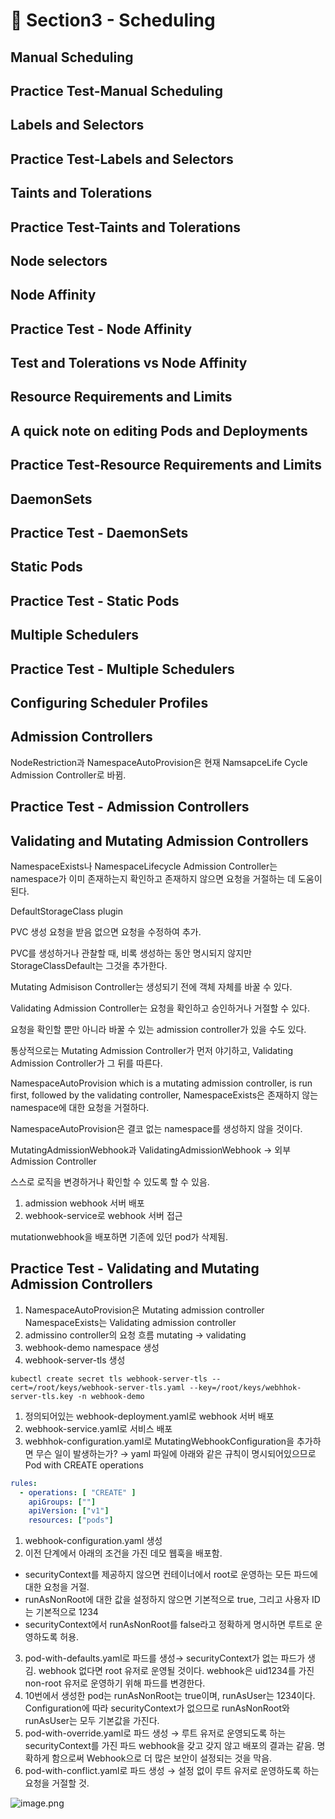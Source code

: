 # 🍨 Section3 - Scheduling

## Manual Scheduling


## Practice Test-Manual Scheduling


## Labels and Selectors


## Practice Test-Labels and Selectors


## Taints and Tolerations


## Practice Test-Taints and Tolerations


## Node selectors


## Node Affinity


## Practice Test - Node Affinity


## Test and Tolerations vs Node Affinity


## Resource Requirements and Limits


## A quick note on editing Pods and Deployments


## Practice Test-Resource Requirements and Limits


## DaemonSets


## Practice Test - DaemonSets


## Static Pods


## Practice Test - Static Pods


## Multiple Schedulers


## Practice Test - Multiple Schedulers


## Configuring Scheduler Profiles


## Admission Controllers


NodeRestriction과 NamespaceAutoProvision은 현재 NamsapceLife Cycle Admission Controller로 바뀜.


## Practice Test - Admission Controllers


## Validating and Mutating Admission Controllers


NamespaceExists나 NamespaceLifecycle Admission Controller는 namespace가 이미 존재하는지 확인하고 존재하지 않으면 요청을 거절하는 데 도움이 된다.


DefaultStorageClass plugin


PVC 생성 요청을 받음 없으면 요청을 수정하여 추가.


PVC를 생성하거나 관찰할 때, 비록 생성하는 동안 명시되지 않지만 StorageClassDefault는 그것을 추가한다.


Mutating Admisison Controller는 생성되기 전에 객체 자체를 바꿀 수 있다.


Validating Admission Controller는 요청을 확인하고 승인하거나 거절할 수 있다.


요청을 확인할 뿐만 아니라 바꿀 수 있는 admission controller가 있을 수도 있다.


통상적으로는 Mutating Admission Controller가 먼저 야기하고, Validating Admission Controller가 그 뒤를 따른다.


NamespaceAutoProvision which is a mutating admission controller, is run first, followed by the validating controller, NamespaceExists은 존재하지 않는 namespace에 대한 요청을 거절하다.


NamespaceAutoProvision은 결코 없는 namespace를 생성하지 않을 것이다.


MutatingAdmissionWebhook과 ValidatingAdmissionWebhook → 외부 Admission Controller


스스로 로직을 변경하거나 확인할 수 있도록 할 수 있음.

1. admission webhook 서버 배포
2. webhook-service로 webhook 서버 접근

mutationwebhook을 배포하면 기존에 있던 pod가 삭제됨.


## Practice Test - Validating and Mutating Admission Controllers

1. NamespaceAutoProvision은 Mutating admission controller
NamespaceExists는 Validating admission controller
2. admissino controller의 요청 흐름
mutating → validating
3. webhook-demo namespace 생성
4. webhook-server-tls 생성

```shell
kubectl create secret tls webhook-server-tls --cert=/root/keys/webhook-server-tls.yaml --key=/root/keys/webhhok-server-tls.key -n webhook-demo
```

1. 정의되어있는 webhook-deployment.yaml로 webhook 서버 배포
2. webhook-service.yaml로 서비스 배포
3. webhhok-configuration.yaml로 MutatingWebhookConfiguration을 추가하면 무슨 일이 발생하는가?
→ yaml 파일에 아래와 같은 규칙이 명시되어있으므로 Pod with CREATE operations

```yaml
rules:
  - operations: [ "CREATE" ]
    apiGroups: [""]
    apiVersion: ["v1"]
    resources: ["pods"]
```

1. webhook-configuration.yaml 생성
2. 이전 단계에서 아래의 조건을 가진 데모 웹훅을 배포함.
- securityContext를 제공하지 않으면 컨테이너에서 root로 운영하는 모든 파드에 대한 요청을 거절.
- runAsNonRoot에 대한 값을 설정하지 않으면 기본적으로 true, 그리고 사용자 ID는 기본적으로 1234
- securityContext에서 runAsNonRoot를 false라고 정확하게 명시하면 루트로 운영하도록 허용.
3. pod-with-defaults.yaml로 파드를 생성→ securityContext가 없는 파드가 생김.
webhook 없다면 root 유저로 운영될 것이다. webhook은 uid1234를 가진 non-root 유저로 운영하기 위해 파드를 변경한다.
4. 10번에서 생성한 pod는 runAsNonRoot는 true이며, runAsUser는 1234이다.
Configuration에 따라 securityContext가 없으므로 runAsNonRoot와 runAsUser는 모두 기본값을 가진다.
5. pod-with-override.yaml로 파드 생성 → 루트 유저로 운영되도록 하는 securityContext를 가진 파드
webhook을 갖고 갖지 않고 배포의 결과는 같음.
명확하게 함으로써 Webhook으로 더 많은 보안이 설정되는 것을 막음.
6. pod-with-conflict.yaml로 파드 생성 → 
설정 없이 루트 유저로 운영하도록 하는 요청을 거절할 것.

![image.png](https://prod-files-secure.s3.us-west-2.amazonaws.com/b2ea2032-00e9-4883-a13b-cb03cf5b2334/501c3b54-0de4-44d6-afe6-eca0c6373e4f/image.png?X-Amz-Algorithm=AWS4-HMAC-SHA256&X-Amz-Content-Sha256=UNSIGNED-PAYLOAD&X-Amz-Credential=ASIAZI2LB466T4HB6QAJ%2F20250504%2Fus-west-2%2Fs3%2Faws4_request&X-Amz-Date=20250504T140730Z&X-Amz-Expires=3600&X-Amz-Security-Token=IQoJb3JpZ2luX2VjEGoaCXVzLXdlc3QtMiJHMEUCIQCQIPkDRrNvfwu%2BpKtZPkX6jbwThGsIgNM%2BAwRlWmOIpgIgJfMdOUTiGzOlbiYNVQbLGVup4cXNskIlVL8v8v%2FpApAq%2FwMIExAAGgw2Mzc0MjMxODM4MDUiDMc9lgLpxV2Svc49KyrcA8w0qq%2FE1r70O98Wh8%2BR08xmnlobWhJPwfp0MRufWbUKqXjj8mOuXiVZBya57%2FTFsPLO1X2ulydl3jHGN3hjsQLcPbToqVilXbwlMAk9mkwxz1vMxkrvptM1Wf0%2F9dmqARMUXgXsSEMHp53GYWDNUEnY4mX5qh%2F18PjZdEUXB%2BkBI0qzNBaDUFZZIgqhQPjNbtvHvPrb8LQnd8I8IsMV6Zw2vOV472Q3wxrazmDrzL%2Bxo1pprfRtaYb0OspkzswKQKprT3Ui4cCU4x0XZHPtwpaqpOw2TySLNo7QSqX2RlScI7m%2BNTlnccxPTWlfyw0PSfLrJgBLaKoKpGCuIQxnJ6fSJ2XASfTL2swulu1qOE2IqrV%2Fi92Bwwgc%2BqKmIQGZU8rUc2%2F99bXro%2FQ8IJRo%2BPR4RlpntiLD1P33EN8I8Oi5HLuHBcSVnWecmzL%2F8t1%2F6PE1%2FN4V8fmdJAN6Ca2ZlkqElct5uj9v%2FPFK97EGgI%2FVeWaiW6zCWWAyXgyzPK%2B6qPZ5CCkBEeO5TW%2Ftr831RTrc%2BXAOuSpbPopdJP4Ve1yhxycWYsEzNLe%2FdzarmjtRcK8w2R7BbScyHKX8RcNSevTdwnZxy5L0VI%2Bcz2atqLzlnxi%2BvulGQhV6CAvSMMPz3MAGOqUBWbLf1FE6DP9UdkTPOmd6QdSe7MB2kIc2SKFhiTei%2BdDyJCZbTTNJWrQ7Tnk9cxnE%2BtlUvD8%2F6wtrT6qZHVZnjy%2B6HPspon9yVVxElwLPIQCJaDJahhcLzpeaGFj3PwKZYN%2BSNqSa1pzKgatqjBVygvTmXI9DU9nlYr6S10cvUwPnRi5gmmqU3gTOMVOcByRGZu2WjXZnxtv%2FxBbdPTwQSZ2vz76V&X-Amz-Signature=7935e1c002deea26c3eaf75172331130c65431443750fdbbea09e83e1e27c117&X-Amz-SignedHeaders=host&x-id=GetObject)

